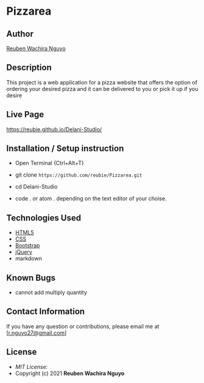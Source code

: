 # Pizzarea

## Author

[Reuben Wachira Nguyo](https://github.com/reubie)

## Description

This project is a web application for a pizza website that offers the option of ordering your desired pizza and it can be delivered to you or pick it up if you desire


## Live Page 
https://reubie.github.io/Delani-Studio/


## Installation / Setup instruction
* Open Terminal {Ctrl+Alt+T}

* git clone ```https://github.com/reubie/Pizzarea.git```

* cd Delani-Studio

* code . or atom . depending on the text editor of your choise.

## Technologies Used

* [HTML5](https://github.com/topics/html5)
* [CSS](https://github.com/topics/css3)
* [Bootstrap](https://github.com/topics/bootstrap)
* [jQuery](https://github.com/topics/javascript)
* markdown

## Known Bugs
* cannot add multiply quantity

## Contact Information 

If you have any question or contributions, please email me at [r.nguyo27@gmail.com]

## License
* *MIT License:*
* Copyright (c) 2021 **Reuben Wachira Nguyo**
